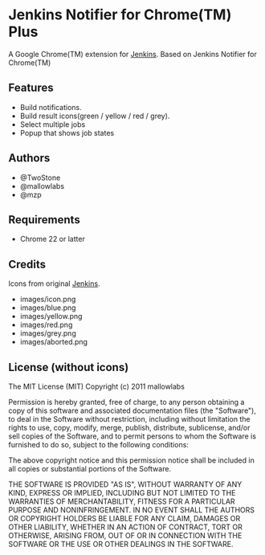Jenkins Notifier for Chrome(TM) Plus
======================================
A Google Chrome(TM) extension for [Jenkins](http://jenkins-ci.org/).
Based on Jenkins Notifier for Chrome(TM)

Features
----------------
 * Build notifications.
 * Build result icons(green / yellow / red / grey).
 * Select multiple jobs
 * Popup that shows job states

Authors
----------------
 * @TwoStone
 * @mallowlabs
 * @mzp

Requirements
----------------

 * Chrome 22 or latter

Credits
----------------
Icons from original [Jenkins](http://jenkins-ci.org/).

 * images/icon.png
 * images/blue.png
 * images/yellow.png
 * images/red.png
 * images/grey.png
 * images/aborted.png

License (without icons)
------------------------------
The MIT License (MIT)
Copyright (c) 2011 mallowlabs

Permission is hereby granted, free of charge, to any person obtaining a copy of this software and associated documentation files (the "Software"), to deal in the Software without restriction, including without limitation the rights to use, copy, modify, merge, publish, distribute, sublicense, and/or sell copies of the Software, and to permit persons to whom the Software is furnished to do so, subject to the following conditions:

The above copyright notice and this permission notice shall be included in all copies or substantial portions of the Software.

THE SOFTWARE IS PROVIDED "AS IS", WITHOUT WARRANTY OF ANY KIND, EXPRESS OR IMPLIED, INCLUDING BUT NOT LIMITED TO THE WARRANTIES OF MERCHANTABILITY, FITNESS FOR A PARTICULAR PURPOSE AND NONINFRINGEMENT. IN NO EVENT SHALL THE AUTHORS OR COPYRIGHT HOLDERS BE LIABLE FOR ANY CLAIM, DAMAGES OR OTHER LIABILITY, WHETHER IN AN ACTION OF CONTRACT, TORT OR OTHERWISE, ARISING FROM, OUT OF OR IN CONNECTION WITH THE SOFTWARE OR THE USE OR OTHER DEALINGS IN THE SOFTWARE.
